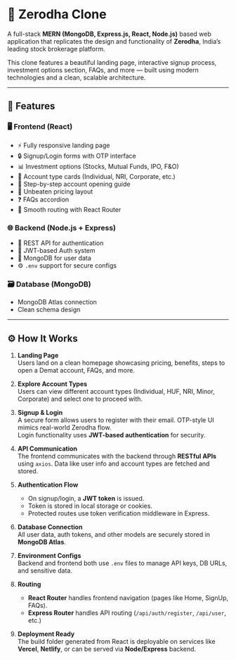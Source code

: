 # 🔷 Zerodha Clone

A full-stack **MERN (MongoDB, Express.js, React, Node.js)** based web application that replicates the design and functionality of **Zerodha**, India’s leading stock brokerage platform.

This clone features a beautiful landing page, interactive signup process, investment options section, FAQs, and more — built using modern technologies and a clean, scalable architecture.

---

## 📌 Features

### 🖥 Frontend (React)

- ⚡ Fully responsive landing page
- 🔒 Signup/Login forms with OTP interface
- 📊 Investment options (Stocks, Mutual Funds, IPO, F&O)
- 👥 Account type cards (Individual, NRI, Corporate, etc.)
- 📃 Step-by-step account opening guide
- 💸 Unbeaten pricing layout
- ❓ FAQs accordion
- 🚦 Smooth routing with React Router

### 🌐 Backend (Node.js + Express)

- 🔐 REST API for authentication
- 🔑 JWT-based Auth system
- 🧠 MongoDB for user data
- ⚙️ `.env` support for secure configs

### 🗃️ Database (MongoDB)

- MongoDB Atlas connection
- Clean schema design

---

## ⚙️ How It Works

1. **Landing Page**  
   Users land on a clean homepage showcasing pricing, benefits, steps to open a Demat account, FAQs, and more.

2. **Explore Account Types**  
   Users can view different account types (Individual, HUF, NRI, Minor, Corporate) and select one to proceed with.

3. **Signup & Login**  
   A secure form allows users to register with their email. OTP-style UI mimics real-world Zerodha flow.  
   Login functionality uses **JWT-based authentication** for security.

4. **API Communication**  
   The frontend communicates with the backend through **RESTful APIs** using `axios`. Data like user info and account types are fetched and stored.

5. **Authentication Flow**

   - On signup/login, a **JWT token** is issued.
   - Token is stored in local storage or cookies.
   - Protected routes use token verification middleware in Express.

6. **Database Connection**  
   All user data, auth tokens, and other models are securely stored in **MongoDB Atlas**.

7. **Environment Configs**  
   Backend and frontend both use `.env` files to manage API keys, DB URLs, and sensitive data.

8. **Routing**

   - **React Router** handles frontend navigation (pages like Home, SignUp, FAQs).
   - **Express Router** handles API routing (`/api/auth/register`, `/api/user`, etc.)

9. **Deployment Ready**  
   The build folder generated from React is deployable on services like **Vercel**, **Netlify**, or can be served via **Node/Express** backend.
